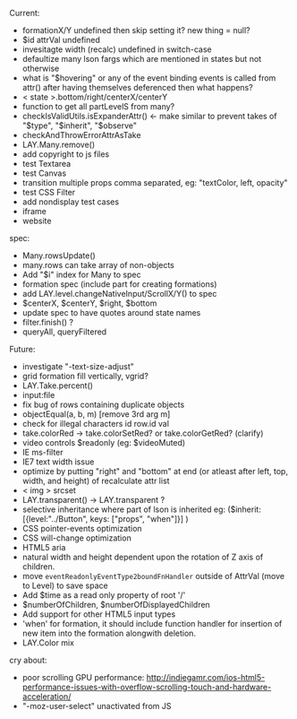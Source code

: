 
Current:
  - formationX/Y undefined then skip setting it? new thing = null?
  - $id attrVal undefined
  - invesitagte width (recalc) undefined in switch-case
  - defaultize many lson fargs which are mentioned in states but not otherwise
  - what is "$hovering" or any of the event binding events
    is called from attr() after having themselves deferenced
    then what happens?
  - < state >.bottom/right/centerX/centerY
  - function to get all partLevelS from many?
  - checkIsValidUtils.isExpanderAttr() <- make similar to prevent takes of "$type", "$inherit", "$observe"
  - checkAndThrowErrorAttrAsTake
  - LAY.Many.remove()
  - add copyright to js files
  - test Textarea
  - test Canvas
  - transition multiple props comma separated, eg: "textColor, left, opacity"
  - test CSS Filter
  - add nondisplay test cases
  - iframe
  - website


  spec:
  - Many.rowsUpdate()
  - many.rows can take array of non-objects
  - Add "$i" index for Many to spec
  - formation spec (include part for creating formations)
  - add LAY.level.changeNativeInput/ScrollX/Y() to spec
  - $centerX, $centerY, $right, $bottom
  - update spec to have quotes around state names
  - filter.finish() ?
  - queryAll, queryFiltered

Future:
  - investigate "-text-size-adjust"
  - grid formation fill vertically, vgrid?
  - LAY.Take.percent()
  - input:file
  - fix bug of rows containing duplicate objects
  - objectEqual(a, b, m) [remove 3rd arg m]
  - check for illegal characters id row.id val
  - take.colorRed -> take.colorSetRed? or take.colorGetRed? (clarify)
  - video controls $readonly (eg: $videoMuted)
  - IE ms-filter
  - IE7 text width issue
  - optimize by putting "right" and "bottom" at end (or atleast after left, top, width, and height) of recalculate attr list
  - < img > srcset
  - LAY.transparent() -> LAY.transparent ?
  - selective inheritance where part of lson is inherited
    eg: ($inherit: [{level:"../Button", keys: ["props", "when"]}] )
  - CSS pointer-events optimization
  - CSS will-change optimization
  - HTML5 aria
  - natural width and height dependent upon the rotation of Z axis of children.
  - move `eventReadonlyEventType2boundFnHandler` outside of AttrVal (move to Level) to save space
  - Add $time as a read only property of root '/'
  - $numberOfChildren, $numberOfDisplayedChildren
  - Add support for other HTML5 input types
  - 'when' for formation, it should include function handler for insertion of new item into the formation alongwith deletion.
  - LAY.Color mix


cry about:
  - poor scrolling GPU performance: http://indiegamr.com/ios-html5-performance-issues-with-overflow-scrolling-touch-and-hardware-acceleration/
  - "-moz-user-select" unactivated from JS
